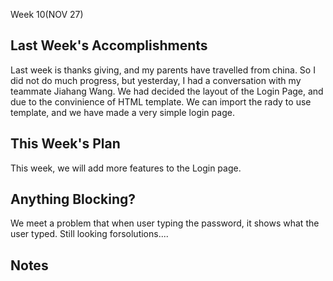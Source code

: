 Week 10(NOV 27)
## Last Week's Accomplishments
Last week is thanks giving, and my parents have travelled from china. So I did not do much progress, but yesterday, I had a conversation with my teammate Jiahang Wang. We had decided the layout of the Login Page, and due to the convinience of HTML template. We can import the rady to use template, and we have made a very simple login page.
## This Week's Plan
This week, we will add more features to the Login page.
## Anything Blocking?
We meet a problem that when user typing the password, it shows what the user typed. Still looking forsolutions....
## Notes